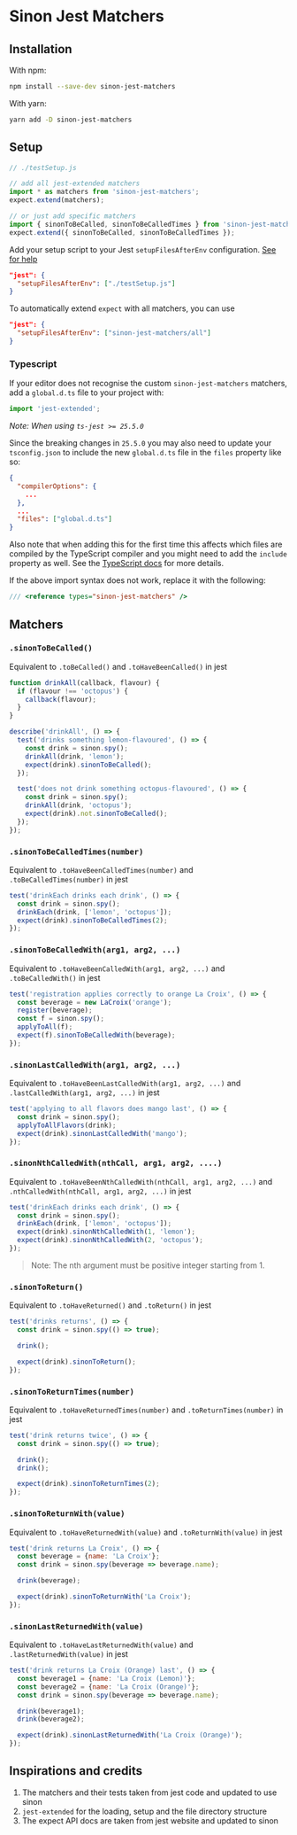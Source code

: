 # Sinon Jest Matchers

## Installation

With npm:

```sh
npm install --save-dev sinon-jest-matchers
```

With yarn:

```sh
yarn add -D sinon-jest-matchers
```

## Setup

```javascript
// ./testSetup.js

// add all jest-extended matchers
import * as matchers from 'sinon-jest-matchers';
expect.extend(matchers);

// or just add specific matchers
import { sinonToBeCalled, sinonToBeCalledTimes } from 'sinon-jest-matchers';
expect.extend({ sinonToBeCalled, sinonToBeCalledTimes });
```

Add your setup script to your Jest `setupFilesAfterEnv` configuration. [See for help](https://jestjs.io/docs/en/configuration.html#setupfilesafterenv-array)

```json
"jest": {
  "setupFilesAfterEnv": ["./testSetup.js"]
}
```

To automatically extend `expect` with all matchers, you can use

```json
"jest": {
  "setupFilesAfterEnv": ["sinon-jest-matchers/all"]
}
```

### Typescript

If your editor does not recognise the custom `sinon-jest-matchers` matchers, add a `global.d.ts` file to your project with:

```ts
import 'jest-extended';
```

_Note: When using `ts-jest >= 25.5.0`_

Since the breaking changes in `25.5.0` you may also need to update your `tsconfig.json` to include the new `global.d.ts` file in the `files` property like so:

```json
{
  "compilerOptions": {
    ...
  },
  ...
  "files": ["global.d.ts"]
}
```

Also note that when adding this for the first time this affects which files are compiled by the TypeScript compiler and you might need to add the `include` property as well. See the [TypeScript docs](https://www.typescriptlang.org/docs/handbook/tsconfig-json.html) for more details.

If the above import syntax does not work, replace it with the following:

```ts
/// <reference types="sinon-jest-matchers" />
```

## Matchers

### `.sinonToBeCalled()`

Equivalent to `.toBeCalled()` and `.toHaveBeenCalled()` in jest

```js
function drinkAll(callback, flavour) {
  if (flavour !== 'octopus') {
    callback(flavour);
  }
}

describe('drinkAll', () => {
  test('drinks something lemon-flavoured', () => {
    const drink = sinon.spy();
    drinkAll(drink, 'lemon');
    expect(drink).sinonToBeCalled();
  });

  test('does not drink something octopus-flavoured', () => {
    const drink = sinon.spy();
    drinkAll(drink, 'octopus');
    expect(drink).not.sinonToBeCalled();
  });
});
```

### `.sinonToBeCalledTimes(number)`

Equivalent to `.toHaveBeenCalledTimes(number)` and `.toBeCalledTimes(number)` in jest

```js
test('drinkEach drinks each drink', () => {
  const drink = sinon.spy();
  drinkEach(drink, ['lemon', 'octopus']);
  expect(drink).sinonToBeCalledTimes(2);
});
```

### `.sinonToBeCalledWith(arg1, arg2, ...)`

Equivalent to `.toHaveBeenCalledWith(arg1, arg2, ...)` and `.toBeCalledWith()` in jest

```js
test('registration applies correctly to orange La Croix', () => {
  const beverage = new LaCroix('orange');
  register(beverage);
  const f = sinon.spy();
  applyToAll(f);
  expect(f).sinonToBeCalledWith(beverage);
});
```

### `.sinonLastCalledWith(arg1, arg2, ...)`

Equivalent to `.toHaveBeenLastCalledWith(arg1, arg2, ...)` and `.lastCalledWith(arg1, arg2, ...)` in jest

```js
test('applying to all flavors does mango last', () => {
  const drink = sinon.spy();
  applyToAllFlavors(drink);
  expect(drink).sinonLastCalledWith('mango');
});
```

### `.sinonNthCalledWith(nthCall, arg1, arg2, ....)`

Equivalent to `.toHaveBeenNthCalledWith(nthCall, arg1, arg2, ...)` and `.nthCalledWith(nthCall, arg1, arg2, ...)` in jest

```js
test('drinkEach drinks each drink', () => {
  const drink = sinon.spy();
  drinkEach(drink, ['lemon', 'octopus']);
  expect(drink).sinonNthCalledWith(1, 'lemon');
  expect(drink).sinonNthCalledWith(2, 'octopus');
});
```

> Note:
> The nth argument must be positive integer starting from 1.

### `.sinonToReturn()`

Equivalent to `.toHaveReturned()` and `.toReturn()` in jest

```js
test('drinks returns', () => {
  const drink = sinon.spy(() => true);

  drink();

  expect(drink).sinonToReturn();
});
```

### `.sinonToReturnTimes(number)`

Equivalent to `.toHaveReturnedTimes(number)` and `.toReturnTimes(number)` in jest

```js
test('drink returns twice', () => {
  const drink = sinon.spy(() => true);

  drink();
  drink();

  expect(drink).sinonToReturnTimes(2);
});
```

### `.sinonToReturnWith(value)`

Equivalent to `.toHaveReturnedWith(value)` and `.toReturnWith(value)` in jest

```js
test('drink returns La Croix', () => {
  const beverage = {name: 'La Croix'};
  const drink = sinon.spy(beverage => beverage.name);

  drink(beverage);

  expect(drink).sinonToReturnWith('La Croix');
});
```

### `.sinonLastReturnedWith(value)`

Equivalent to `.toHaveLastReturnedWith(value)` and `.lastReturnedWith(value)` in jest

```js
test('drink returns La Croix (Orange) last', () => {
  const beverage1 = {name: 'La Croix (Lemon)'};
  const beverage2 = {name: 'La Croix (Orange)'};
  const drink = sinon.spy(beverage => beverage.name);

  drink(beverage1);
  drink(beverage2);

  expect(drink).sinonLastReturnedWith('La Croix (Orange)');
});
```



## Inspirations and credits
1. The matchers and their tests taken from jest code and updated to use sinon
2. `jest-extended` for the loading, setup and the file directory structure
3. The expect API docs are taken from jest website and updated to sinon
